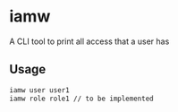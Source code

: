 # iamw

A CLI tool to print all access that a user has

## Usage

```sh
iamw user user1
iamw role role1 // to be implemented
```